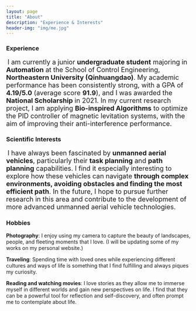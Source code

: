 ```yaml
---
layout: page
title: "About"
description: "Experience & Interests" 
header-img: "img/me.jpg"
---
```


### **Experience**

​		<font size=4>I am currently a junior **undergraduate student** majoring in **Automation** at the School of Control Engineering, **Northeastern University (Qinhuangdao)**. My academic performance has been consistently strong, with a GPA of **4.19/5.0** (average score **91.9**), and I was awarded the **National Scholarship** in 2021. In my current research project, I am applying **Bio-inspired Algorithms** to optimize the PID controller of magnetic levitation systems, with the aim of improving their anti-interference performance. </font>





### Scientific Interests

​		<font size=4>I have always been fascinated by **unmanned aerial vehicles**, particularly their **task planning** and **path planning** capabilities. I find it especially interesting to explore how these vehicles can navigate **through complex environments, avoiding obstacles and finding the most efficient path**. In the future, I hope to pursue further research in this area and contribute to the development of more advanced unmanned aerial vehicle technologies.</font>





### Hobbies
**Photography**: I enjoy using my camera to capture the beauty of landscapes, people, and fleeting moments that I love. (I will be updating some of my works on my personal website.)

**Traveling**: Spending time with loved ones while experiencing different cultures and ways of life is something that I find fulfilling and always piques my curiosity.

**Reading and watching movies**: I love stories as they allow me to immerse myself in different worlds and gain new perspectives on life. I find that they can be a powerful tool for reflection and self-discovery, and often prompt me to contemplate about life.









